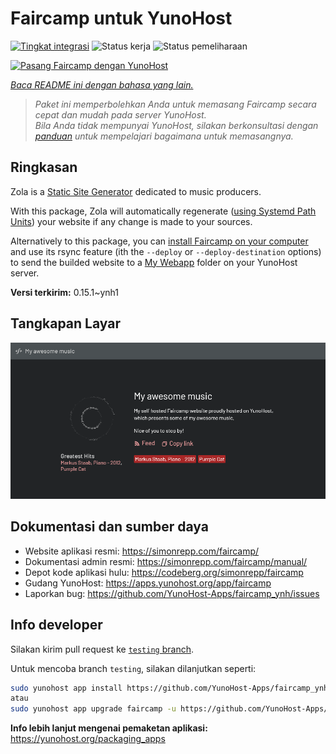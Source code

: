 <!--
N.B.: README ini dibuat secara otomatis oleh <https://github.com/YunoHost/apps/tree/master/tools/readme_generator>
Ini TIDAK boleh diedit dengan tangan.
-->

# Faircamp untuk YunoHost

[![Tingkat integrasi](https://dash.yunohost.org/integration/faircamp.svg)](https://ci-apps.yunohost.org/ci/apps/faircamp/) ![Status kerja](https://ci-apps.yunohost.org/ci/badges/faircamp.status.svg) ![Status pemeliharaan](https://ci-apps.yunohost.org/ci/badges/faircamp.maintain.svg)

[![Pasang Faircamp dengan YunoHost](https://install-app.yunohost.org/install-with-yunohost.svg)](https://install-app.yunohost.org/?app=faircamp)

*[Baca README ini dengan bahasa yang lain.](./ALL_README.md)*

> *Paket ini memperbolehkan Anda untuk memasang Faircamp secara cepat dan mudah pada server YunoHost.*  
> *Bila Anda tidak mempunyai YunoHost, silakan berkonsultasi dengan [panduan](https://yunohost.org/install) untuk mempelajari bagaimana untuk memasangnya.*

## Ringkasan

Zola is a [Static Site Generator](https://en.wikipedia.org/wiki/Static_site_generator) dedicated to music producers.

With this package, Zola will automatically regenerate ([using Systemd Path Units](https://www.putorius.net/systemd-path-units.html)) your website if any change is made to your sources.

Alternatively to this package, you can [install Faircamp on your computer](https://simonrepp.com/faircamp/manual/installation.html) and use its rsync feature (ith the `--deploy` or `--deploy-destination` options) to send the builded website to a [My Webapp](https://apps.yunohost.org/app/my_webapp) folder on your YunoHost server.


**Versi terkirim:** 0.15.1~ynh1

## Tangkapan Layar

![Tangkapan Layar pada Faircamp](./doc/screenshots/faircamp-screenshot.png)

## Dokumentasi dan sumber daya

- Website aplikasi resmi: <https://simonrepp.com/faircamp/>
- Dokumentasi admin resmi: <https://simonrepp.com/faircamp/manual/>
- Depot kode aplikasi hulu: <https://codeberg.org/simonrepp/faircamp>
- Gudang YunoHost: <https://apps.yunohost.org/app/faircamp>
- Laporkan bug: <https://github.com/YunoHost-Apps/faircamp_ynh/issues>

## Info developer

Silakan kirim pull request ke [`testing` branch](https://github.com/YunoHost-Apps/faircamp_ynh/tree/testing).

Untuk mencoba branch `testing`, silakan dilanjutkan seperti:

```bash
sudo yunohost app install https://github.com/YunoHost-Apps/faircamp_ynh/tree/testing --debug
atau
sudo yunohost app upgrade faircamp -u https://github.com/YunoHost-Apps/faircamp_ynh/tree/testing --debug
```

**Info lebih lanjut mengenai pemaketan aplikasi:** <https://yunohost.org/packaging_apps>
